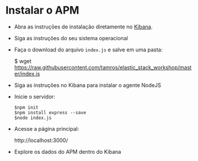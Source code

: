# Instalar o APM

- Abra as instruções de instalação diretamente no [Kibana](http://localhost:5601/app/kibana#/home/tutorial/apm).

- Siga as instruções do seu sistema operacional

- Faça o download do arquivo `index.js` e salve em uma pasta:

    $ wget https://raw.githubusercontent.com/tamros/elastic_stack_workshop/master/index.js

- Siga as instruções no Kibana para instalar o agente NodeJS

- Inicie o servidor: 

    ```
    $npm init
    $npm install express --save
    $node index.js
    ```

* Acesse a página principal:
    
    http://localhost:3000/	

* Explore os dados do APM dentro do Kibana
